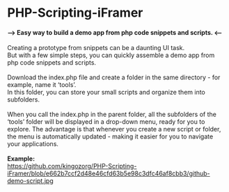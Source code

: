 # PHP-Scripting-iFramer
<h4>--> Easy way to build a demo app from php code snippets and scripts. <-- </h4>

Creating a prototype from snippets can be a daunting UI task. <br>
But with a few simple steps, you can quickly assemble a demo app from php code snippets and scripts. <br><br>
Download the index.php file and create a folder in the same directory - for example, name it ‘tools’. <br>
In this folder, you can store your small scripts and organize them into subfolders. <br><br>
When you call the index.php in the parent folder, all the subfolders of the ‘tools’ folder will be displayed in a drop-down menu, ready for you to explore. The advantage is that whenever you create a new script or folder, the menu is automatically updated - making it easier for you to navigate your applications. <br>
<br> 
  <b>Example:</b><br> 
https://github.com/kingozorg/PHP-Scripting-iFramer/blob/e662b7ccf2d48e46cfd63b5e98c3dfc46af8cbb3/github-demo-script.jpg
